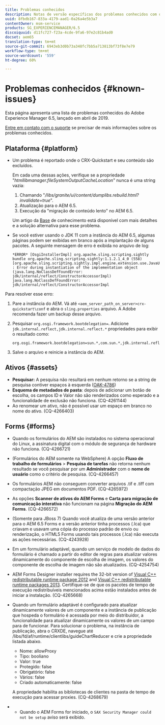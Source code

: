 ```yaml
---
title: Problemas conhecidos
description: Notas de versão específicas dos problemas conhecidos com o Adobe Experience Manager 6.5
uuid: 8fbdb167-833a-4179-aad1-0a26a4e5b3a7
contentOwner: msm-service
products: SG_EXPERIENCEMANAGER/6.5
discoiquuid: d11fc727-f23a-4cde-9fa6-97e2c81b4ad0
docset: aem65
translation-type: tm+mt
source-git-commit: 6943eb3d0b73a348fc7bb5a713813bf73f8e7e79
workflow-type: tm+mt
source-wordcount: '559'
ht-degree: 60%

---
```



# Problemas conhecidos {#known-issues}

Esta página apresenta uma lista de problemas conhecidos do Adobe Experience Manager 6.5, lançado em abril de 2019.

[Entre em contato com o suporte](https://helpx.adobe.com/br/support/experience-manager.html) se precisar de mais informações sobre os problemas conhecidos.

## Plataforma {#platform}

* Um problema é reportado onde o CRX-Quickstart e seu conteúdo são excluídos.

   Em cada uma dessas ações, verifique se a propriedade &quot;*htmllibmanager.fileSystemOutputCacheLocation*&quot; nunca é uma string vazia:

   1. Chamando &quot;*/libs/granite/ui/content/dumplibs.rebuild.html?invalidate=true*&quot;.
   2. Atualização para o AEM 6.5.
   3. Execução da &quot;migração de conteúdo lento&quot; no AEM 6.5.

   Um artigo da [Base](https://helpx.adobe.com/experience-manager/kb/avoid-crx-quickstart-deletion-in-aem-6-5.html) de conhecimento está disponível com mais detalhes e a solução alternativa para esse problema.

* Se você estiver usando o JDK 11 com a instância do AEM 6.5, algumas páginas podem ser exibidas em branco após a implantação de alguns pacotes. A seguinte mensagem de erro é exibida no arquivo de log:

   ```
   *ERROR* [OsgiInstallerImpl] org.apache.sling.scripting.sightly bundle org.apache.sling.scripting.sightly:1.1.2.1_4_0 (558)[org.apache.sling.scripting.sightly.impl.engine.extension.use.JavaUseProvider(3345)] : Error during instantiation of the implementation object (java.lang.NoClassDefFoundError: jdk/internal/reflect/ConstructorAccessorImpl)
   java.lang.NoClassDefFoundError: jdk/internal/reflect/ConstructorAccessorImpl
   ```

Para resolver esse erro:

1. Pare a instância do AEM. Vá até `<aem_server_path_on_server>crx-quickstart\conf` e abra o `sling.properties` arquivo. A Adobe recomenda fazer um backup desse arquivo.

2. Pesquisar `org.osgi.framework.bootdelegation=`. Adicione `jdk.internal.reflect,jdk.internal.reflect.*` propriedades para exibir o resultado como:

   ```
   org.osgi.framework.bootdelegation=sun.*,com.sun.*,jdk.internal.reflect,jdk.internal.reflect.*
   ```

3. Salve o arquivo e reinicie a instância do AEM.

## Ativos {#assets}

* **Pesquisar:** A pesquisa não resultará em nenhum retorno se a string de pesquisa contiver espaços à esquerda ([OAK-4786](https://issues.apache.org/jira/browse/OAK-4786))
* **Esquema de metadados de pasta**: depois de adicionar um botão de escolha, os campos ID e Valor não são renderizados como esperado e a funcionalidade de exclusão não funciona. (CQ-4261144)
* Ao renomear um ativo, não é possível usar um espaço em branco no nome do ativo. (CQ-4266403)

## Forms {#forms}

* Quando os formulários do AEM são instalados no sistema operacional do Linux, a assinatura digital com o módulo de segurança de hardware não funciona. (CQ-4266721)
* (Formulários do AEM somente na WebSphere) A opção **Fluxo de trabalho de formulários** > **Pesquisa de tarefas** não retorna nenhum resultado se você pesquisar por um **Administrador** com o **nome de usuário** como o critério de pesquisa. (CQ-4266457)

* Os formulários AEM não conseguem converter arquivos .tif e .tiff com compactação JPEG em documentos PDF. (CQ-4265972)
* As opções **Scanner de ativos do AEM Forms** e **Carta para migração de comunicação interativa** não funcionam na página **Migração do AEM Forms**. (CQ-4266572)

* (Somente para JBoss 7) Quando você atualiza de uma versão anterior para o AEM 6.5 Forms e a versão anterior tinha processos (.lca) que criavam e usavam uma cópia do processo padrão de envio ou renderização, o HTML5 Forms usando tais processos (.lca) não executa as ações necessárias. (CQ-4243928)
* Em um formulário adaptável, quando um serviço de modelo de dados do formulário é chamado a partir do editor de regras para atualizar valores dinamicamente do componente de escolha de imagem, os valores do componente de escolha de imagem não são atualizados. (CQ-4254754)
* AEM Forms Designer installer requires the 32-bit version of [Visual C++ redistributable runtime package 2012](https://support.microsoft.com/pt-br/help/2977003/the-latest-supported-visual-c-downloads) and [Visual C++ redistributable runtime packages 2013](https://support.microsoft.com/pt-br/help/3179560/update-for-visual-c-2013-and-visual-c-redistributable-package). Certifique-se de que os pacotes de tempo de execução redistribuíveis mencionados acima estão instalados antes de iniciar a instalação. (CQ-4265668)

* Quando um formulário adaptável é configurado para atualizar dinamicamente valores de um componente e a instância de publicação que hospeda o formulário é acessada por meio do distribuidor, a funcionalidade para atualizar dinamicamente os valores de um campo para de funcionar. Para solucionar o problema, na instância de publicação, abra o CRXDE, navegue até /libs/fd/af/runtime/clientlibs/guideChartReducer e crie a propriedade listada abaixo. 

   * Nome: allowProxy
   * Tipo: booliano
   * Valor: true
   * Protegido: false
   * Obrigatório: false
   * Vários: false
   * Criado automaticamente: false

   A propriedade habilita as bibliotecas de clientes na pasta de tempo de execução para acessar proxies. (CQ-4268679)

* 
   * Quando o AEM Forms for iniciado, o `SAX Security Manager could not be setup` aviso será exibido.